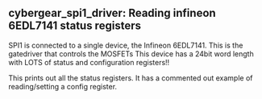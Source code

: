 ## cybergear_spi1_driver: Reading infineon 6EDL7141 status registers

SPI1 is connected to a single device, the Infineon 6EDL7141.  This is the gatedriver that controls the MOSFETs
This device has a 24bit word length with LOTS of status and configuration registers!!

This prints out all the status registers.  It has a commented out example of reading/setting a config register.
